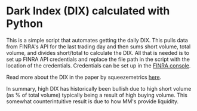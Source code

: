 # Dark Index (DIX) calculated with Python  
  
This is a simple script that automates getting the daily DIX.  This pulls data from FINRA's API for the last trading day and then sums short volume, total volume, and divides short/total to calculate the DIX.  All that is needed is to set up FINRA API credentials and replace the file path in the script with the location of the credentials.  Credentials can be set up in the [FINRA console](https://gateway.finra.org/app/dfo-console).  
  
Read more about the DIX in the paper by squeezemetrics [here](https://squeezemetrics.com/monitor/download/pdf/short_is_long.pdf).  
   
In summary, high DIX has historically been bullish due to high short volume (as % of total volume) typically being a result of high buying volume.  This somewhat counterintuitive result is due to how MM's provide liquidity. 
